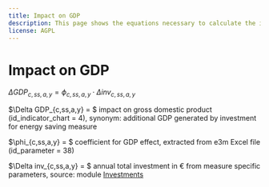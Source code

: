 ```yaml
---
title: Impact on GDP
description: This page shows the equations necessary to calculate the impact on GDP.
license: AGPL
---
```


<!--
© 2024, 2025 Fraunhofer-Gesellschaft e.V., München

SPDX-License-Identifier: AGPL-3.0-or-later
-->

Impact on GDP
=

$\Delta GDP_{c,ss,a,y} = \phi_{c,ss,a,y} \cdot \Delta inv_{c,ss,a,y}$

$\Delta GDP_{c,ss,a,y} = $ impact on gross domestic product (id_indicator_chart = 4), synonym: additional GDP generated by investment for energy saving measure

$\phi_{c,ss,a,y} = $ coefficient for GDP effect, extracted from e3m Excel file (id_parameter = 38)

$\Delta inv_{c,ss,a,y} = $ annual total investment in € from measure specific parameters, source: module [Investments](../modules/investments.md)

